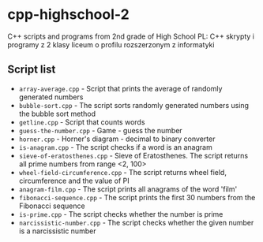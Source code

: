 # cpp-highschool-2

C++ scripts and programs from 2nd grade of High School
PL: C++ skrypty i programy z 2 klasy liceum o profilu rozszerzonym z informatyki

## Script list

* `array-average.cpp` - Script that prints the average of randomly generated numbers
* `bubble-sort.cpp` - The script sorts randomly generated numbers using the bubble sort method
* `getline.cpp` - Script that counts words
* `guess-the-number.cpp` - Game - guess the number
* `horner.cpp` - Horner's diagram - decimal to binary converter
* `is-anagram.cpp` - The script checks if a word is an anagram
* `sieve-of-eratosthenes.cpp` - Sieve of Eratosthenes. The script returns all prime numbers from range <2, 100>
* `wheel-field-circumference.cpp` - The script returns wheel field, circumference and the value of PI
* `anagram-film.cpp` - The script prints all anagrams of the word 'film'
* `fibonacci-sequence.cpp` - The script prints the first 30 numbers from the Fibonacci sequence
* `is-prime.cpp` - The script checks whether the number is prime
* `narcissistic-number.cpp` - The script checks whether the given number is a narcissistic number
